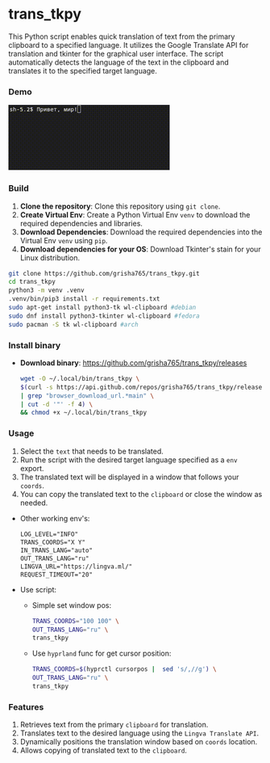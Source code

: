 # trans_tkpy
This Python script enables quick translation of text from the primary clipboard to a specified language. It utilizes the Google Translate API for translation and tkinter for the graphical user interface. The script automatically detects the language of the text in the clipboard and translates it to the specified target language.

### Demo

![Translate RU to EN](.github/assets/demo.gif)

### Build

1. **Clone the repository**: Clone this repository using `git clone`.
2. **Create Virtual Env**: Create a Python Virtual Env `venv` to download the required dependencies and libraries.
3. **Download Dependencies**: Download the required dependencies into the Virtual Env `venv` using `pip`.
4. **Download dependencies for your OS**: Download Tkinter's stain for your Linux distribution.

```bash
git clone https://github.com/grisha765/trans_tkpy.git
cd trans_tkpy
python3 -m venv .venv
.venv/bin/pip3 install -r requirements.txt
sudo apt-get install python3-tk wl-clipboard #debian
sudo dnf install python3-tkinter wl-clipboard #fedora
sudo pacman -S tk wl-clipboard #arch
```

### Install binary
- **Download binary**: https://github.com/grisha765/trans_tkpy/releases
    ```bash
    wget -O ~/.local/bin/trans_tkpy \
    $(curl -s https://api.github.com/repos/grisha765/trans_tkpy/releases/latest \
    | grep "browser_download_url.*main" \
    | cut -d '"' -f 4) \
    && chmod +x ~/.local/bin/trans_tkpy
    ```

### Usage

1. Select the `text` that needs to be translated.
2. Run the script with the desired target language specified as a `env` export.
3. The translated text will be displayed in a window that follows your `coords`.
4. You can copy the translated text to the `clipboard` or close the window as needed.

- Other working env's:
    ```env
    LOG_LEVEL="INFO"
    TRANS_COORDS="X Y"
    IN_TRANS_LANG="auto"
    OUT_TRANS_LANG="ru"
    LINGVA_URL="https://lingva.ml/"
    REQUEST_TIMEOUT="20"
    ```

- Use script:
    - Simple set window pos:
        ```bash
        TRANS_COORDS="100 100" \
        OUT_TRANS_LANG="ru" \
        trans_tkpy
        ```

    - Use `hyprland` func for get cursor position:
        ```bash
        TRANS_COORDS=$(hyprctl cursorpos |  sed 's/,//g') \
        OUT_TRANS_LANG="ru" \
        trans_tkpy
        ```

### Features

1. Retrieves text from the primary `clipboard` for translation.
2. Translates text to the desired language using the `Lingva Translate API`.
3. Dynamically positions the translation window based on `coords` location.
4. Allows copying of translated text to the `clipboard`.
